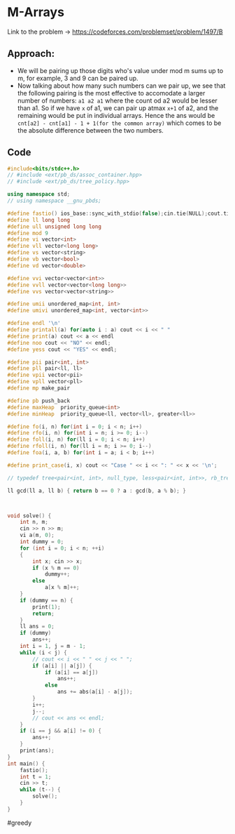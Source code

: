 # M-Arrays
Link to the problem -> https://codeforces.com/problemset/problem/1497/B

## Approach:
- We will be pairing up those digits who's value under mod m sums up to m, for example, 3 and 9 can be paired up. 
- Now talking about how many such numbers can we pair up, we see that the following pairing is the most effective to accomodate  a larger number of numbers: `a1 a2 a1` where the count od a2 would be lesser than a1. So if we have `x` of a1, we can pair up atmax `x+1` of a2, and the remaining would be put in individual arrays. Hence the ans would be `cnt[a2] - cnt[a1] - 1 + 1(for the common array)` which comes to be the absolute difference between the two numbers. 

## Code
```cpp
#include<bits/stdc++.h>
// #include <ext/pb_ds/assoc_container.hpp>
// #include <ext/pb_ds/tree_policy.hpp>

using namespace std;
// using namespace __gnu_pbds;

#define fastio() ios_base::sync_with_stdio(false);cin.tie(NULL);cout.tie(NULL)
#define ll long long
#define ull unsigned long long
#define mod 9
#define vi vector<int>
#define vll vector<long long>
#define vs vector<string>
#define vb vector<bool>
#define vd vector<double>

#define vvi vector<vector<int>>
#define vvll vector<vector<long long>>
#define vvs vector<vector<string>>

#define umii unordered_map<int, int>
#define umivi unordered_map<int, vector<int>>

#define endl '\n'
#define printall(a) for(auto i : a) cout << i << " "
#define print(a) cout << a << endl
#define noo cout << "NO" << endl;
#define yess cout << "YES" << endl;

#define pii pair<int, int>
#define pll pair<ll, ll>
#define vpii vector<pii>
#define vpll vector<pll>
#define mp make_pair

#define pb push_back
#define maxHeap  priority_queue<int>
#define minHeap  priority_queue<ll, vector<ll>, greater<ll>>

#define fo(i, n) for(int i = 0; i < n; i++)
#define rfo(i, n) for(int i = n; i >= 0; i--)
#define foll(i, n) for(ll i = 0; i < n; i++)
#define rfoll(i, n) for(ll i = n; i >= 0; i--)
#define foa(i, a, b) for(int i = a; i < b; i++)

#define print_case(i, x) cout << "Case " << i << ": " << x << '\n';

// typedef tree<pair<int, int>, null_type, less<pair<int, int>>, rb_tree_tag, tree_order_statistics_node_update> pbds;

ll gcd(ll a, ll b) { return b == 0 ? a : gcd(b, a % b); }



void solve() {
	int n, m;
	cin >> n >> m;
	vi a(m, 0);
	int dummy = 0;
	for (int i = 0; i < n; ++i)
	{
		int x; cin >> x;
		if (x % m == 0)
			dummy++;
		else
			a[x % m]++;
	}
	if (dummy == n) {
		print(1);
		return;
	}
	ll ans = 0;
	if (dummy)
		ans++;
	int i = 1, j = m - 1;
	while (i < j) {
		// cout << i << " " << j << " ";
		if (a[i] || a[j]) {
			if (a[i] == a[j])
				ans++;
			else
				ans += abs(a[i] - a[j]);
		}
		i++;
		j--;
		// cout << ans << endl;
	}
	if (i == j && a[i] != 0) {
		ans++;
	}
	print(ans);
}
int main() {
	fastio();
	int t = 1;
	cin >> t;
	while (t--) {
		solve();
	}
}
```
#greedy 